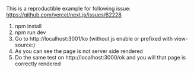 This is a reproductible example for following issue: 
https://github.com/vercel/next.js/issues/62228

1. npm install
2. npm run dev
3. Go to http://localhost:3001/ko (without js enable or prefixed with view-source:)
4. As you can see the page is not server side rendered
5. Do the same test on http://localhost:3000/ok and you will that page is correctly rendered